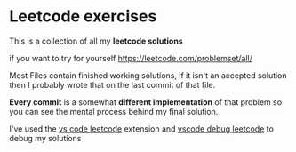 # Leetcode exercises

This is a collection of all my **leetcode solutions**

if you want to try for yourself https://leetcode.com/problemset/all/

Most Files contain finished working solutions, if it isn't an accepted solution then I probably wrote that on the last commit of that file.

**Every commit** is a somewhat **different implementation** of that problem so you can see the mental process behind my final solution.

I've used the [vs code leetcode](https://marketplace.visualstudio.com/items?itemName=LeetCode.vscode-leetcode) extension
and [vscode debug leetcode](https://github.com/wangtao0101/vscode-debug-leetcode) to debug my solutions
